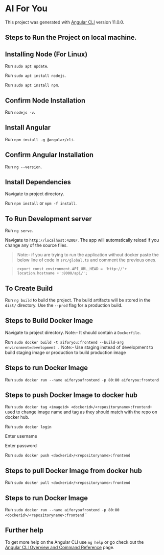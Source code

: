 # AI For You

This project was generated with [Angular CLI](https://github.com/angular/angular-cli) version 11.0.0.

## Steps to Run the Project on local machine.

## Installing Node (For Linux)
Run `sudo apt update`.

Run `sudo apt install nodejs`.

Run `sudo apt install npm`.

## Confirm Node Installation
Run `nodejs -v`.

## Install Angular
Run `npm install -g @angular/cli`.

## Confirm Angular Installation
Run `ng --version`.

## Install Dependencies
Navigate to project directory.

Run `npm install` or `npm -f install`.

## To Run Development server
Run `ng serve`. 

Navigate to `http://localhost:4200/`. The app will automatically reload if you change any of the source files.

> Note:- if you are trying to run the application without docker paste the below line of code in `src/global.ts` and comment the previous ones.

>`export const environment.API_URL_HEAD = 'http://'+ location.hostname +':8000/api/';`

## To Create Build
Run `ng build` to build the project. The build artifacts will be stored in the `dist/` directory. Use the `--prod` flag for a production build.

## Steps to Build Docker Image
Navigate to project directory. Note:- It should contain a `Dockerfile`.

Run `sudo docker build -t aiforyou:frontend --build-arg environment=development .` Note:- Use staging instead of development to build staging image or production to build production image

## Steps to run Docker Image
Run `sudo docker run --name aiforyoufrontend -p 80:80 aiforyou:frontend`

## Steps to push Docker Image to docker hub
Run `sudo docker tag <imageid> <dockerid>/<repositoryname>:frontend`- used to change image name and tag as they should match with the repo on docker hub.

Run `sudo docker login`

Enter username

Enter password

Run `sudo docker push <dockerid>/<repositoryname>:frontend`

## Steps to pull Docker Image from docker hub
Run `sudo docker pull <dockerid>/<repositoryname>:frontend`

## Steps to run Docker Image
Run `sudo docker run --name aiforyoufrontend -p 80:80 <dockerid>/<repositoryname>:frontend`
`

## Further help

To get more help on the Angular CLI use `ng help` or go check out the [Angular CLI Overview and Command Reference](https://angular.io/cli) page.
